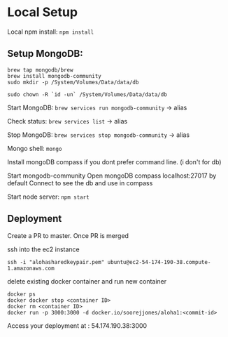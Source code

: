 Local Setup
=============

Local npm install: `npm install`

Setup MongoDB:
----------------
```
brew tap mongodb/brew
brew install mongodb-community
sudo mkdir -p /System/Volumes/Data/data/db
```

```sudo chown -R `id -un` /System/Volumes/Data/data/db```

Start MongoDB: `brew services run mongodb-community` -> alias

Check status: `brew services list` -> alias

Stop MongoDB: `brew services stop mongodb-community` -> alias

Mongo shell: `mongo`

Install mongoDB compass if you dont prefer command line. (i don't for db)

Start mongodb-community
Open mongoDB compass
localhost:27017 by default
Connect to see the db and use in compass

Start node server: `npm start`

## Deployment

Create a PR to master.
Once PR is merged

ssh into the ec2 instance

`ssh -i "alohasharedkeypair.pem" ubuntu@ec2-54-174-190-38.compute-1.amazonaws.com`

delete existing docker container and run new container

```
docker ps
docker docker stop <container ID>
docker rm <container ID>
docker run -p 3000:3000 -d docker.io/soorejjones/aloha1:<commit-id>
````

Access your deployment at : 54.174.190.38:3000

